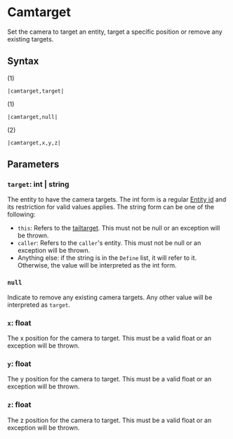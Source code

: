 # Camtarget

Set the camera to target an entity, target a specific position or remove any existing targets.

## Syntax

(1)

````
|camtarget,target|
````

(1)

````
|camtarget,null|
````

(2)

````
|camtarget,x,y,z|
````

## Parameters

### `target`: int | string

The entity to have the camera targets. The int form is a regular [Entity id](../Entity%20id.md) and its restriction for valid values applies. The string form can be one of the following:

* `this`: Refers to the [tailtarget](../../Notable%20local%20variable/tailtarget.md). This must not be null or an exception will be thrown.
* `caller`: Refers to the `caller`'s entity. This must not be null or an exception will be thrown.
* Anything else: if the string is in the `Define` list, it will refer to it. Otherwise, the value will be interpreted as the int form.

### `null`

Indicate to remove any existing camera targets. Any other value will be interpreted as `target`.

### `x`: float

The x position for the camera to target. This must be a valid float or an exception will be thrown.

### `y`: float

The y position for the camera to target. This must be a valid float or an exception will be thrown.

### `z`: float

The z position for the camera to target. This must be a valid float or an exception will be thrown.

